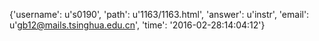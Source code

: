 {'username': u's0190', 'path': u'1163/1163.html', 'answer': u'instr', 'email': u'gb12@mails.tsinghua.edu.cn', 'time': '2016-02-28:14:04:12'}